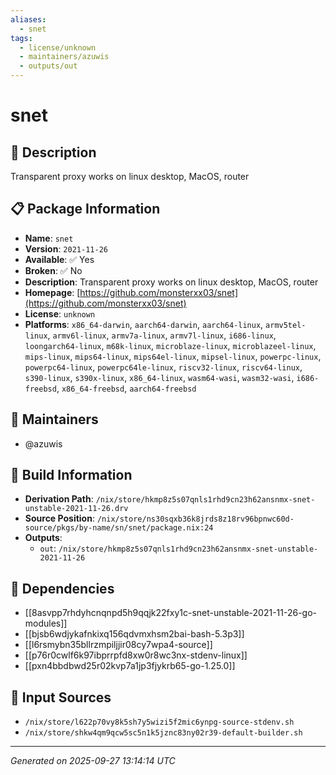 ```yaml
---
aliases:
  - snet
tags:
  - license/unknown
  - maintainers/azuwis
  - outputs/out
---
```


# snet

## 📝 Description

Transparent proxy works on linux desktop, MacOS, router

## 📋 Package Information

- **Name**: `snet`
- **Version**: `2021-11-26`
- **Available**: ✅ Yes
- **Broken**: ✅ No
- **Description**: Transparent proxy works on linux desktop, MacOS, router
- **Homepage**: [https://github.com/monsterxx03/snet](https://github.com/monsterxx03/snet)
- **License**: `unknown`
- **Platforms**: `x86_64-darwin`, `aarch64-darwin`, `aarch64-linux`, `armv5tel-linux`, `armv6l-linux`, `armv7a-linux`, `armv7l-linux`, `i686-linux`, `loongarch64-linux`, `m68k-linux`, `microblaze-linux`, `microblazeel-linux`, `mips-linux`, `mips64-linux`, `mips64el-linux`, `mipsel-linux`, `powerpc-linux`, `powerpc64-linux`, `powerpc64le-linux`, `riscv32-linux`, `riscv64-linux`, `s390-linux`, `s390x-linux`, `x86_64-linux`, `wasm64-wasi`, `wasm32-wasi`, `i686-freebsd`, `x86_64-freebsd`, `aarch64-freebsd`
## 👥 Maintainers

- @azuwis


## 🔧 Build Information

- **Derivation Path**: `/nix/store/hkmp8z5s07qnls1rhd9cn23h62ansnmx-snet-unstable-2021-11-26.drv`
- **Source Position**: `/nix/store/ns30sqxb36k8jrds8z18rv96bpnwc60d-source/pkgs/by-name/sn/snet/package.nix:24`
- **Outputs**:
  - `out`:  `/nix/store/hkmp8z5s07qnls1rhd9cn23h62ansnmx-snet-unstable-2021-11-26`

## 🔗 Dependencies

- [[8asvpp7rhdyhcnqnpd5h9qqjk22fxy1c-snet-unstable-2021-11-26-go-modules]]
- [[bjsb6wdjykafnkixq156qdvmxhsm2bai-bash-5.3p3]]
- [[l6rsmybn35bllrzmpiljjir08cy7wpa4-source]]
- [[p76r0cwlf6k97ibprrpfd8xw0r8wc3nx-stdenv-linux]]
- [[pxn4bbdbwd25r02kvp7a1jp3fjykrb65-go-1.25.0]]

## 📁 Input Sources

- `/nix/store/l622p70vy8k5sh7y5wizi5f2mic6ynpg-source-stdenv.sh`
- `/nix/store/shkw4qm9qcw5sc5n1k5jznc83ny02r39-default-builder.sh`

---
*Generated on 2025-09-27 13:14:14 UTC*
